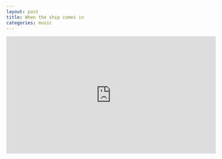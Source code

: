 ```yaml
---
layout: post
title: When the ship comes in
categories: music
---
```


<div class="youtube-embed-container">
	<iframe width="560" height="315" src="https://www.youtube.com/embed/mXS630d5Q6o" title="YouTube video player" frameborder="0" allow="accelerometer; autoplay; clipboard-write; encrypted-media; gyroscope; picture-in-picture" allowfullscreen></iframe>
</div>
